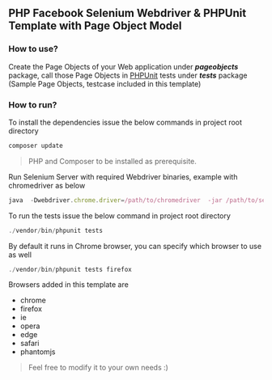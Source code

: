 ## PHP Facebook Selenium Webdriver & PHPUnit Template with Page Object Model

### How to use?
Create the Page Objects of your Web application under **_pageobjects_** package, call those Page Objects in  [PHPUnit](https://phpunit.de/) tests under **_tests_** package (Sample Page Objects, testcase included in this template)

### How to run?
To install the dependencies issue the below commands in project root directory
```javascript
composer update
``` 
> PHP and Composer to be installed as prerequisite.

Run Selenium Server with required Webdriver binaries, example with chromedriver as below
```javascript
java  -Dwebdriver.chrome.driver=/path/to/chromedriver  -jar /path/to/selenium server/selenium-server-standalone-x.x.x.jar
``` 

To run the tests issue the below command in project root directory

```javascript
./vendor/bin/phpunit tests
``` 
By default it runs in Chrome browser, you can specify which browser to use as well
```javascript
./vendor/bin/phpunit tests firefox
```

Browsers added in this template are 
* chrome
* firefox
* ie
* opera
* edge
* safari
* phantomjs

> Feel free to modify it to your own needs :)